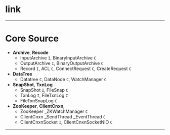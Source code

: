 
# link

---

# Core Source

* __Archive__, __Recode__
  * InputArchive `I`, BinaryInputArchive `C`
  * OutputArchive `I`, BinaryOutputArchive `C`
  * Record `I`, ACL `C`, ConnectRequest `C`, CreateRequest `C`
* __DataTree__
  * Datatree `C`, DataNode `C`, WatchManager `C`
* __SnapShot__, __TxnLog__
  * SnapShot `I`, FileSnap `C`
  * TxnLog `I`, FileTxnLog `C`
  * FileTxnSnapLog `C`
* __ZooKeeper__, __ClientCnxn__, 
  * ZooKeeper _ZKWatchManager `C`
  * ClientCnxn _SendThread _EventThread `C`
  * ClientCnxnSocket `I`, ClientCnxnSocketNIO `C`

---
